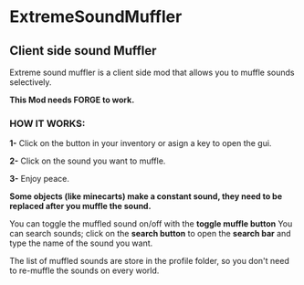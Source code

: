 # ExtremeSoundMuffler
## Client side sound Muffler

Extreme sound muffler is a client side mod that allows you to muffle sounds selectively.

**This Mod needs FORGE to work.**

### HOW IT WORKS:

**1-** Click on the button in your inventory or asign a key to open the gui.

**2-** Click on the sound you want to muffle.

**3-** Enjoy peace.

**Some objects (like minecarts) make a constant sound, they need to be replaced after you muffle the sound.**

You can toggle the muffled sound on/off with the **toggle muffle button**
You can search sounds; click on the **search button** to open the **search bar** and type the name of the sound you want.

The list of muffled sounds are store in the profile folder, so you don't need to re-muffle the sounds on every world.
